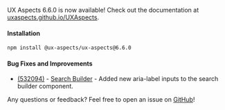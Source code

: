 UX Aspects 6.6.0 is now available! Check out the documentation at [uxaspects.github.io/UXAspects](https://uxaspects.github.io/UXAspects).

#### Installation
```bash
npm install @ux-aspects/ux-aspects@6.6.0
```

#### Bug Fixes and Improvements
* [(532094)](https://internal.almoctane.com/ui/entity-navigation?p=131002/7002&entityType=work_item&id=532094) - [Search Builder](https://uxaspects.github.io/UXAspects/#/components/search#search-builder) - Added new aria-label inputs to the search builder component.

Any questions or feedback? Feel free to open an issue on [GitHub](https://github.com/UXAspects/UXAspects/issues)!
